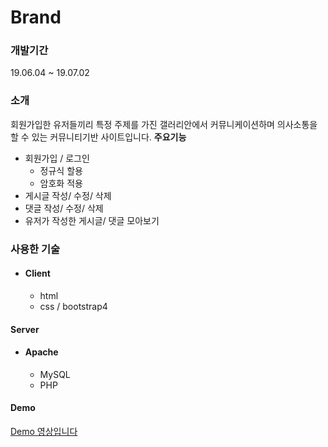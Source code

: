 # Brand

### 개발기간
19.06.04 ~ 19.07.02

### 소개
회원가입한 유저들끼리 특정 주제를 가진 갤러리안에서 커뮤니케이션하며 의사소통을 할 수 있는 커뮤니티기반 사이트입니다.
**주요기능**
* 회원가입 / 로그인
  * 정규식 할용
  * 암호화 적용
* 게시글 작성/ 수정/ 삭제
* 댓글 작성/ 수정/ 삭제
* 유저가 작성한 게시글/ 댓글 모아보기

### 사용한 기술
* #### Client
  * html
  * css / bootstrap4

#### Server
* #### Apache
  * MySQL
  * PHP
  

#### Demo
[Demo 영상입니다](https://drive.google.com/open?id=10A1K6vyTw3CEA1v6N9tuntowE5_2JsER)
